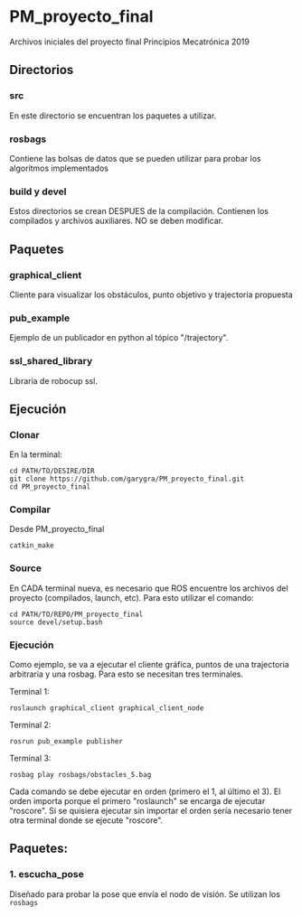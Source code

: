 # PM_proyecto_final
Archivos iniciales del proyecto final Principios Mecatrónica 2019

## Directorios
### src
En este directorio se encuentran los paquetes a utilizar. 

### rosbags 
Contiene las bolsas de datos que se pueden utilizar para probar los algoritmos implementados

### build y devel
Estos directorios se crean DESPUES de la compilación. Contienen los compilados y archivos auxiliares. NO se deben modificar.

## Paquetes
### graphical_client
Cliente para visualizar los obstáculos, punto objetivo y trajectoria propuesta

### pub_example
Ejemplo de un publicador en python al tópico "/trajectory". 

### ssl_shared_library
Libraria de robocup ssl.

## Ejecución
### Clonar
En la terminal:
```
cd PATH/TO/DESIRE/DIR
git clone https://github.com/garygra/PM_proyecto_final.git
cd PM_proyecto_final
```

### Compilar
Desde PM_proyecto_final
```
catkin_make
```

### Source
En CADA terminal nueva, es necesario que ROS encuentre los archivos del proyecto (compilados, launch, etc). Para esto utilizar el comando:
```
cd PATH/TO/REPO/PM_proyecto_final
source devel/setup.bash
```


### Ejecución
Como ejemplo, se va a ejecutar el cliente gráfica, puntos de una trajectoria arbitraria y una rosbag. Para esto se necesitan tres terminales.

Terminal 1:
```
roslaunch graphical_client graphical_client_node
```

Terminal 2:
```
rosrun pub_example publisher
```

Terminal 3:
```
rosbag play rosbags/obstacles_5.bag
```

Cada comando se debe ejecutar en orden (primero el 1, al último el 3). El orden importa porque el primero "roslaunch" se encarga de ejecutar "roscore". Si se quisiera ejecutar sin importar el orden sería necesario tener otra terminal donde se ejecute "roscore".

## Paquetes:

### 1. escucha_pose
Diseñado para probar la pose que envía el nodo de visión. Se utilizan los `rosbags`
